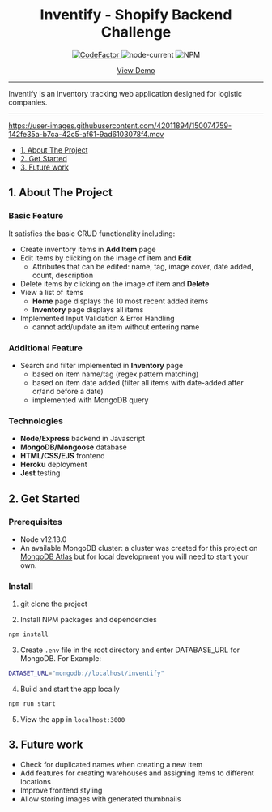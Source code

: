 <h1 align="center">Inventify - Shopify Backend Challenge</h1>

<p align="center">
  <a href="https://www.codefactor.io/repository/github/kevinxyc1/inventify">
    <img src="https://www.codefactor.io/repository/github/kevinxyc1/inventify/badge" alt="CodeFactor" />
  </a>
  <img alt="node-current" src="https://img.shields.io/node/v/express">
  <img alt="NPM" src="https://img.shields.io/npm/l/express">
</p>

<p align="center">
  <a href="https://inventify-app.herokuapp.com/">View Demo
  </a>
</p>

---

Inventify is an inventory tracking web application designed for logistic companies.

---

https://user-images.githubusercontent.com/42011894/150074759-142fe35a-b7ca-42c5-af61-9ad6103078f4.mov


- [1. About The Project](#1-about-the-project)
- [2. Get Started](#2-get-started)
- [3. Future work](#3-future-work)

## 1. About The Project

### Basic Feature
It satisfies the basic CRUD functionality including:
- Create inventory items in **Add Item** page
- Edit items by clicking on the image of item and **Edit**
  - Attributes that can be edited: name, tag, image cover, date added, count, description
- Delete items by clicking on the image of item and **Delete**
- View a list of items
  - **Home** page displays the 10 most recent added items
  - **Inventory** page displays all items
- Implemented Input Validation & Error Handling
  - cannot add/update an item without entering name
  
### Additional Feature
- Search and filter implemented in **Inventory** page
  - based on item name/tag (regex pattern matching)
  - based on item date added (filter all items with date-added after or/and before a date)
  - implemented with MongoDB query

### Technologies
- **Node/Express** backend in Javascript
- **MongoDB/Mongoose** database
- **HTML/CSS/EJS** frontend
- **Heroku** deployment
- **Jest** testing
  
## 2. Get Started

### Prerequisites

- Node v12.13.0
- An available MongoDB cluster: a cluster was created for this project on [MongoDB Atlas](https://cloud.mongodb.com) but for local development you will need to start your own.

### Install

1. git clone the project

2. Install NPM packages and dependencies
```bash
npm install
```

3. Create `.env` file in the root directory and enter DATABASE_URL for MongoDB. For Example:
```bash
DATASET_URL="mongodb://localhost/inventify"
```
4. Build and start the app locally
```bash
npm run start
```

5. View the app in `localhost:3000`

## 3. Future work

- Check for duplicated names when creating a new item
- Add features for creating warehouses and assigning items to different locations
- Improve frontend styling
- Allow storing images with generated thumbnails
